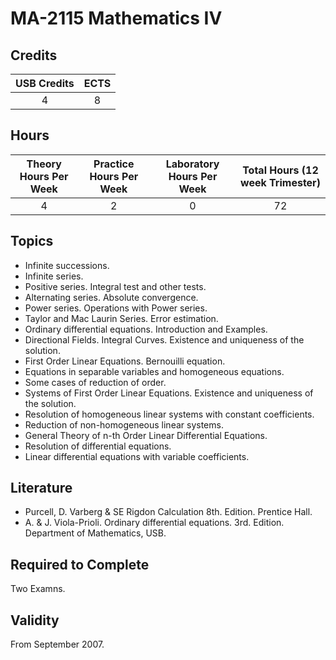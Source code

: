 # MA-2115 Mathematics IV

## Credits

| USB Credits | ECTS |
|:-----------:|:----:|
|      4      |   8  |

## Hours

| Theory Hours Per Week | Practice Hours Per Week | Laboratory Hours Per Week | Total Hours (12 week Trimester) |
|:---------------------:|:-----------------------:|:-------------------------:|:-------------------------------:|
|           4           |            2            |             0             |                72               |

## Topics

* Infinite successions.
* Infinite series.
* Positive series. Integral test and other tests.
* Alternating series. Absolute convergence.
* Power series. Operations with Power series.
* Taylor and Mac Laurin Series. Error estimation.
* Ordinary differential equations. Introduction and Examples.
* Directional Fields. Integral Curves. Existence and uniqueness of  the solution.
* First Order Linear Equations. Bernouilli equation.
* Equations in separable variables and homogeneous equations.
* Some cases of reduction of order.
* Systems of First Order Linear Equations. Existence and uniqueness of the solution.
* Resolution of homogeneous linear systems with constant coefficients.
* Reduction of non-homogeneous linear systems.
* General Theory of n-th Order Linear Differential Equations.
* Resolution of differential equations.
* Linear differential equations with variable coefficients.

## Literature

* Purcell, D. Varberg & SE Rigdon Calculation 8th. Edition. Prentice Hall.
* A. & J. Viola-Prioli. Ordinary differential equations. 3rd. Edition. Department of Mathematics, USB.

## Required to Complete

Two Examns.

## Validity

From September 2007.
